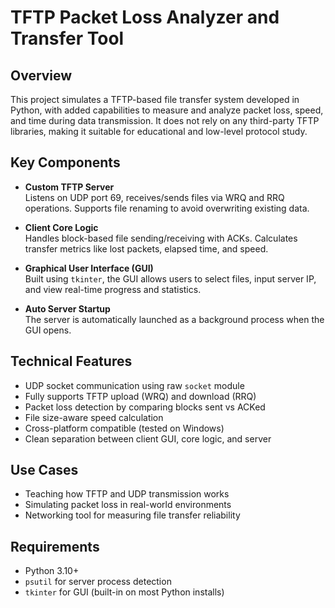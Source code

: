 # TFTP Packet Loss Analyzer and Transfer Tool

## Overview
This project simulates a TFTP-based file transfer system developed in Python, with added capabilities to measure and analyze packet loss, speed, and time during data transmission. It does not rely on any third-party TFTP libraries, making it suitable for educational and low-level protocol study.

## Key Components
- **Custom TFTP Server**  
  Listens on UDP port 69, receives/sends files via WRQ and RRQ operations. Supports file renaming to avoid overwriting existing data.

- **Client Core Logic**  
  Handles block-based file sending/receiving with ACKs. Calculates transfer metrics like lost packets, elapsed time, and speed.

- **Graphical User Interface (GUI)**  
  Built using `tkinter`, the GUI allows users to select files, input server IP, and view real-time progress and statistics.

- **Auto Server Startup**  
  The server is automatically launched as a background process when the GUI opens.

## Technical Features
- UDP socket communication using raw `socket` module
- Fully supports TFTP upload (WRQ) and download (RRQ)
- Packet loss detection by comparing blocks sent vs ACKed
- File size-aware speed calculation
- Cross-platform compatible (tested on Windows)
- Clean separation between client GUI, core logic, and server

## Use Cases
- Teaching how TFTP and UDP transmission works
- Simulating packet loss in real-world environments
- Networking tool for measuring file transfer reliability

## Requirements
- Python 3.10+
- `psutil` for server process detection
- `tkinter` for GUI (built-in on most Python installs)
